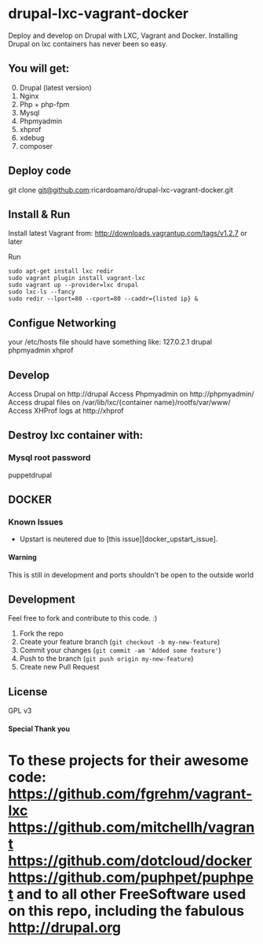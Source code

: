 drupal-lxc-vagrant-docker
=========================

Deploy and develop on Drupal with LXC, Vagrant and Docker.
Installing Drupal on lxc containers has never been so easy.

## You will get:
0. Drupal (latest version) 
1. Nginx
2. Php + php-fpm
3. Mysql
4. Phpmyadmin
5. xhprof
6. xdebug
7. composer


## Deploy code

git clone git@github.com:ricardoamaro/drupal-lxc-vagrant-docker.git

## Install & Run

Install latest Vagrant from:
http://downloads.vagrantup.com/tags/v1.2.7
or later

Run
```
sudo apt-get install lxc redir
sudo vagrant plugin install vagrant-lxc
sudo vagrant up --provider=lxc drupal
sudo lxc-ls --fancy
sudo redir --lport=80 --cport=80 --caddr={listed ip} &
```

## Configue Networking
your /etc/hosts file should have something like:
127.0.2.1	drupal phpmyadmin xhprof


## Develop 
Access Drupal on http://drupal
Access Phpmyadmin on http://phpmyadmin/
Access drupal files on /var/lib/lxc/{container name}/rootfs/var/www/
Access XHProf logs at http://xhprof

## Destroy lxc container with:


### Mysql root password
puppetdrupal

## DOCKER



### Known Issues
* Upstart is neutered due to [this issue][docker_upstart_issue].


#### Warning
This is still in development and ports shouldn't be open to the outside world

## Development
Feel free to fork and contribute to this code. :)

1. Fork the repo
2. Create your feature branch (`git checkout -b my-new-feature`)
3. Commit your changes (`git commit -am 'Added some feature'`)
4. Push to the branch (`git push origin my-new-feature`)
5. Create new Pull Request

## License
GPL v3

#### Special Thank you
To these projects for their awesome code:
https://github.com/fgrehm/vagrant-lxc
https://github.com/mitchellh/vagrant
https://github.com/dotcloud/docker
https://github.com/puphpet/puphpet
and to all other FreeSoftware used on this repo, 
including the fabulous
http://drupal.org
=================